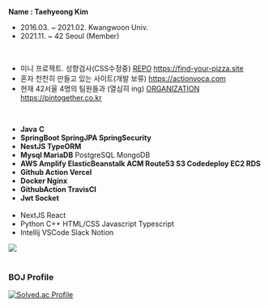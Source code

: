 **Name : Taehyeong Kim**
<br>

- 2016.03. ~ 2021.02. Kwangwoon Univ.
- 2021.11. ~ 42 Seoul (Member)
<br>

- 미니 프로젝트. 성향검사(CSS수정중) [REPO](https://github.com/tehyoyee/find-your-pizza) https://find-your-pizza.site
- 혼자 천천히 만들고 있는 사이트(개발 보류) https://actionvoca.com
- 현재 42서울 4명의 팀원들과 (열심히 ing) [ORGANIZATION](https://github.com/PinTogether) https://pintogether.co.kr
<br>

<!-- - Interested in Backend. -->

<!-- [My Blog](https://tehyoyee.github.io/) -->
- **Java** **C**
- **SpringBoot  SpringJPA  SpringSecurity**
- **NestJS  TypeORM**
- **Mysql  MariaDB**  PostgreSQL  MongoDB
- **AWS  Amplify  ElasticBeanstalk  ACM  Route53  S3  Codedeploy  EC2  RDS**
- **Github Action  Vercel**
- **Docker Nginx**
- **GithubAction TravisCI**
- **Jwt Socket**
  <br><br>
- NextJS React
- Python C++ HTML/CSS Javascript Typescript
- Intellij VSCode Slack Notion
<!--
<div align=center><h1>📚 TECH STACKS</h1></div>

<div align=center>
  
  <h3> Commonly Using </h3>
  <img src="https://img.shields.io/badge/python-3776AB?style=for-the-badge&logo=python&logoColor=white"> 
  <img src="https://img.shields.io/badge/C-A8B9CC?style=for-the-badge&logo=C&logoColor=white">
  <img src="https://img.shields.io/badge/Linux-FCC624?style=for-the-badge&logo=Linux&logoColor=white">
  <img src="https://img.shields.io/badge/java-007396?style=for-the-badge&logo=java&logoColor=white"> 
  <br>
  <h3> I'm Studying </h3>
  <img src="https://img.shields.io/badge/html5-E34F26?style=for-the-badge&logo=html5&logoColor=white"> 
  <img src="https://img.shields.io/badge/css-1572B6?style=for-the-badge&logo=css3&logoColor=white"> 
  <img src="https://img.shields.io/badge/javascript-F7DF1E?style=for-the-badge&logo=javascript&logoColor=black">  
  <img src="https://img.shields.io/badge/mysql-4479A1?style=for-the-badge&logo=mysql&logoColor=white">
  <img src="https://img.shields.io/badge/spring-6DB33F?style=for-the-badge&logo=spring&logoColor=white">
  <br>
  <h3> Once Used </h3>
  <img src="https://img.shields.io/badge/matlab-3776AB?style=for-the-badge&logoColor=white"> 
  <img src="https://img.shields.io/badge/c++-00599C?style=for-the-badge&logo=c++&logoColor=white"> 
  <hr>
-->

<img src="https://github-readme-stats.vercel.app/api/top-langs/?username=tehyoyee&layout=compact"><br><br>
<!--<img src="https://github-readme-stats.vercel.app/api?username=tehyoyee&show_icons=true">-->



<h3> BOJ Profile </h3>
  
[![Solved.ac Profile](http://mazassumnida.wtf/api/v2/generate_badge?boj=mechicast)](https://solved.ac/mechicast/)

<!--
<br>
  <br>
  <hr>
<h3> Github Stats </h3> <br>

[![Tehyoyee's github stats](https://github-readme-stats.vercel.app/api?username=tehyoyee)](https://github.com/anuraghazra/github-readme-stats)

<p align="center">
<a href="https://hits.seeyoufarm.com"><img src="https://hits.seeyoufarm.com/api/count/incr/badge.svg?url=https%3A%2F%2Fgithub.com%2tehyoyee&count_bg=%2379C83D&title_bg=%23555555&icon=&icon_color=%23E7E7E7&title=hits&edge_flat=false"/></a>
-->
